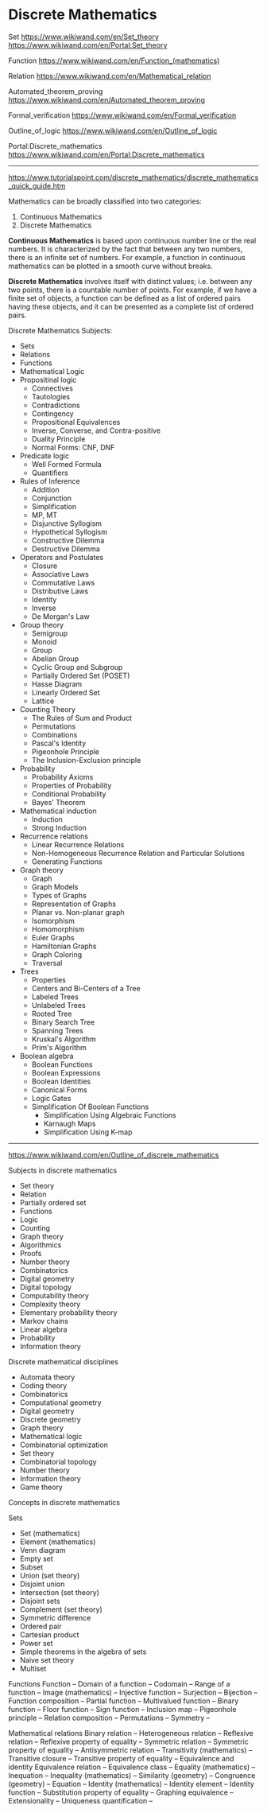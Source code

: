 # Discrete Mathematics

Set
https://www.wikiwand.com/en/Set_theory
https://www.wikiwand.com/en/Portal:Set_theory

Function
https://www.wikiwand.com/en/Function_(mathematics)

Relation
https://www.wikiwand.com/en/Mathematical_relation

Automated_theorem_proving
https://www.wikiwand.com/en/Automated_theorem_proving

Formal_verification
https://www.wikiwand.com/en/Formal_verification

Outline_of_logic
https://www.wikiwand.com/en/Outline_of_logic

Portal:Discrete_mathematics
https://www.wikiwand.com/en/Portal:Discrete_mathematics




---

https://www.tutorialspoint.com/discrete_mathematics/discrete_mathematics_quick_guide.htm

Mathematics can be broadly classified into two categories:
1. Continuous Mathematics
2. Discrete Mathematics

__Continuous Mathematics__
is based upon continuous number line or the real numbers. It is characterized by the fact that between any two numbers, there is an infinite set of numbers. For example, a function in continuous mathematics can be plotted in a smooth curve without breaks.

__Discrete Mathematics__
involves itself with distinct values; i.e. between any two points, there is a countable number of points. For example, if we have a finite set of objects, a function can be defined as a list of ordered pairs having these objects, and it can be presented as a complete list of ordered pairs.


Discrete Mathematics Subjects:
- Sets
- Relations
- Functions
- Mathematical Logic
- Propositinal logic
  - Connectives
  - Tautologies
  - Contradictions
  - Contingency
  - Propositional Equivalences
  - Inverse, Converse, and Contra-positive
  - Duality Principle
  - Normal Forms: CNF, DNF
- Predicate logic
  - Well Formed Formula
  - Quantifiers
- Rules of Inference
  - Addition
  - Conjunction
  - Simplification
  - MP, MT
  - Disjunctive Syllogism
  - Hypothetical Syllogism
  - Constructive Dilemma
  - Destructive Dilemma
- Operators and Postulates
  - Closure
  - Associative Laws
  - Commutative Laws
  - Distributive Laws
  - Identity 
  - Inverse
  - De Morgan's Law
- Group theory
  - Semigroup
  - Monoid
  - Group
  - Abelian Group
  - Cyclic Group and Subgroup
  - Partially Ordered Set (POSET)
  - Hasse Diagram
  - Linearly Ordered Set
  - Lattice
- Counting Theory
  - The Rules of Sum and Product
  - Permutations
  - Combinations
  - Pascal's Identity
  - Pigeonhole Principle
  - The Inclusion-Exclusion principle
- Probability
  - Probability Axioms
  - Properties of Probability
  - Conditional Probability
  - Bayes' Theorem
- Mathematical induction 
  - Induction
  - Strong Induction
- Recurrence relations
  - Linear Recurrence Relations
  - Non-Homogeneous Recurrence Relation and Particular Solutions
  - Generating Functions
- Graph theory
  - Graph
  - Graph Models
  - Types of Graphs
  - Representation of Graphs
  - Planar vs. Non-planar graph
  - Isomorphism
  - Homomorphism
  - Euler Graphs
  - Hamiltonian Graphs
  - Graph Coloring
  - Traversal
- Trees
  - Properties
  - Centers and Bi-Centers of a Tree
  - Labeled Trees
  - Unlabeled Trees
  - Rooted Tree
  - Binary Search Tree
  - Spanning Trees
  - Kruskal's Algorithm
  - Prim's Algorithm
- Boolean algebra
  - Boolean Functions
  - Boolean Expressions
  - Boolean Identities
  - Canonical Forms
  - Logic Gates
  - Simplification Of Boolean Functions
    - Simplification Using Algebraic Functions
    - Karnaugh Maps
    - Simplification Using K-map


---

https://www.wikiwand.com/en/Outline_of_discrete_mathematics

Subjects in discrete mathematics
- Set theory
- Relation
- Partially ordered set
- Functions
- Logic
- Counting
- Graph theory
- Algorithmics
- Proofs
- Number theory
- Combinatorics
- Digital geometry
- Digital topology
- Computability theory
- Complexity theory
- Elementary probability theory
- Markov chains
- Linear algebra
- Probability
- Information theory

Discrete mathematical disciplines
- Automata theory
- Coding theory
- Combinatorics
- Computational geometry
- Digital geometry
- Discrete geometry
- Graph theory
- Mathematical logic
- Combinatorial optimization
- Set theory
- Combinatorial topology
- Number theory
- Information theory
- Game theory


Concepts in discrete mathematics

Sets
- Set (mathematics)
- Element (mathematics)
- Venn diagram
- Empty set
- Subset
- Union (set theory)
- Disjoint union
- Intersection (set theory)
- Disjoint sets
- Complement (set theory)
- Symmetric difference
- Ordered pair
- Cartesian product
- Power set
- Simple theorems in the algebra of sets
- Naive set theory
- Multiset

Functions
Function –
Domain of a function –
Codomain –
Range of a function –
Image (mathematics) –
Injective function –
Surjection –
Bijection –
Function composition –
Partial function –
Multivalued function –
Binary function –
Floor function –
Sign function –
Inclusion map –
Pigeonhole principle –
Relation composition –
Permutations –
Symmetry –


Mathematical relations
Binary relation –
Heterogeneous relation –
Reflexive relation –
Reflexive property of equality –
Symmetric relation –
Symmetric property of equality –
Antisymmetric relation –
Transitivity (mathematics) –
Transitive closure –
Transitive property of equality –
Equivalence and identity
Equivalence relation –
Equivalence class –
Equality (mathematics) –
Inequation –
Inequality (mathematics) –
Similarity (geometry) –
Congruence (geometry) –
Equation –
Identity (mathematics) –
Identity element –
Identity function –
Substitution property of equality –
Graphing equivalence –
Extensionality –
Uniqueness quantification –

